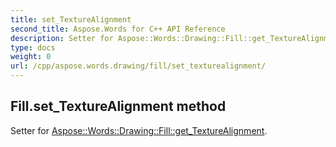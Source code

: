 ```yaml
---
title: set_TextureAlignment
second_title: Aspose.Words for C++ API Reference
description: Setter for Aspose::Words::Drawing::Fill::get_TextureAlignment. 
type: docs
weight: 0
url: /cpp/aspose.words.drawing/fill/set_texturealignment/
---
```

## Fill.set_TextureAlignment method


Setter for [Aspose::Words::Drawing::Fill::get_TextureAlignment](./get_texturealignment/).

